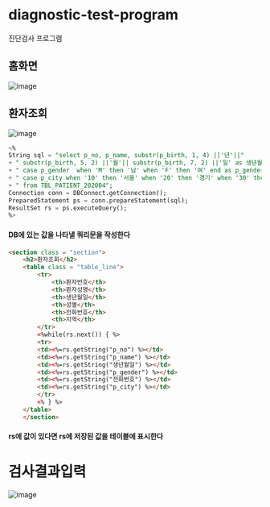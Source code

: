 # diagnostic-test-program
진단검사 프로그램
## 홈화면
![image](https://github.com/leeyongha2006/diagnostic-test-program/assets/126844590/9989830d-7171-4fb6-88dd-324504db2201)

## 환자조회
![image](https://github.com/leeyongha2006/diagnostic-test-program/assets/126844590/00b3a78e-0b27-44de-859e-90d9eb67bf6e)
``` sql
<%
String sql = "select p_no, p_name, substr(p_birth, 1, 4) ||'년'||"
+ " substr(p_birth, 5, 2) ||'월'|| substr(p_birth, 7, 2) ||'일' as 생년월일," 
+ " case p_gender  when 'M' then '남' when 'F' then '여' end as p_gender, p_tel1 || '-' || p_tel2 || '-' || p_tel3 as 전화번호,"
+ " case p_city when '10' then '서울' when '20' then '경기' when '30' then '강원' when '40' then '대구' end as p_city"
+ " from TBL_PATIENT_202004";
Connection conn = DBConnect.getConnection();
PreparedStatement ps = conn.prepareStatement(sql);
ResultSet rs = ps.executeQuery();
%>
```
#### DB에 있는 값을 나타낼 쿼리문을 작성한다
``` html
<section class = "section">
	<h2>환자조회</h2>
	<table class = "table_line">
		<tr>
			<th>환자번호</th>
			<th>환자성명</th>
			<th>생년월일</th>
			<th>성별</th>
			<th>전화번호</th>
			<th>지역</th>
		</tr>
		<%while(rs.next()) { %>
		<tr>
		<td><%=rs.getString("p_no") %></td>
		<td><%=rs.getString("p_name") %></td>
		<td><%=rs.getString("생년월일") %></td>
		<td><%=rs.getString("p_gender") %></td>
		<td><%=rs.getString("전화번호") %></td>
		<td><%=rs.getString("p_city") %></td>
		</tr>
		<% } %>
	</table>
	</section>
```
#### rs에 값이 있다면 rs에 저장된 값을 테이블에 표시한다
# 검사결과입력
![image](https://github.com/leeyongha2006/diagnostic-test-program/assets/126844590/57be47ce-e0d8-4b95-9217-428be23271d9)

